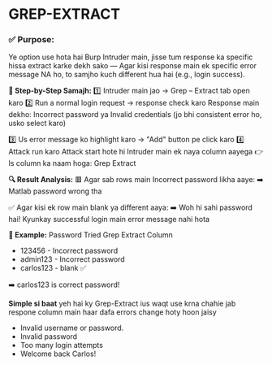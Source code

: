 # GREP-EXTRACT

### ✅ Purpose:
Ye option use hota hai Burp Intruder main, jisse tum response ka specific hissa extract karke dekh sako —
Agar kisi response main ek specific error message NA ho, to samjho kuch different hua hai (e.g., login success).

**👣 Step-by-Step Samajh:**
1️⃣ Intruder main jao → Grep – Extract tab open karo
2️⃣ Run a normal login request → response check karo
Response main dekho:
Incorrect password ya Invalid credentials
(jo bhi consistent error ho, usko select karo)

3️⃣ Us error message ko highlight karo → "Add" button pe click karo
4️⃣ Attack run karo
Attack start hote hi Intruder main ek naya column aayega
👉 Is column ka naam hoga: Grep Extract

**🔍 Result Analysis:**
🟥 Agar sab rows main Incorrect password likha aaye:
➡️ Matlab password wrong tha

✅ Agar kisi ek row main blank ya different aaya:
➡️ Woh hi sahi password hai!
Kyunkay successful login main error message nahi hota

**📌 Example:**
Password Tried	Grep Extract Column
- 123456 - Incorrect password
- admin123	- Incorrect password
- carlos123	- blank ✅

➡️ carlos123 is correct password!

**Simple si baat** yeh hai ky Grep-Extract ius waqt use krna chahie jab respone column main haar dafa errors change hoty hoon jaisy
- Invalid username or password.
- Invalid password
- Too many login attempts
- Welcome back Carlos!
